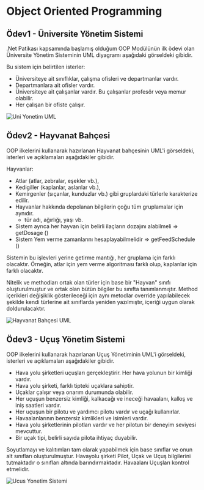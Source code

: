 # Object Oriented Programming

## Ödev1 - Üniversite Yönetim Sistemi

.Net Patikası kapsamında başlamış olduğum OOP Modülünün ilk ödevi olan Üniversite Yönetim Sisteminin UML diyagramı aşağıdaki görseldeki gibidir.

Bu sistem için belirtilen isterler:
- Üniversiteye ait sınıflıklar, çalışma ofisleri ve departmanlar vardır.
- Departmanlara ait ofisler vardır.
- Üniversiteye ait çalışanlar vardır. Bu çalışanlar profesör veya memur olabilir.
- Her çalışan bir ofiste çalışır.

![Uni Yonetim UML](https://github.com/ramisyk/PatikaDev/blob/master/1_OOP_Patikas%C4%B1/Ekler/universite_yonetim_uml.png)

## Ödev2 - Hayvanat Bahçesi

OOP ilkelerini kullanarak hazırlanan Hayvanat bahçesinin UML'i görseldeki, isterleri ve açıklamaları aşağıdakiler gibidir.

Hayvanlar:
- Atlar (atlar, zebralar, eşekler vb.),
- Kedigiller (kaplanlar, aslanlar vb.),
- Kemirgenler (sıçanlar, kunduzlar vb.) gibi gruplardaki türlerle karakterize edilir.
- Hayvanlar hakkında depolanan bilgilerin çoğu tüm gruplamalar için aynıdır.
  - tür adı, ağırlığı, yaşı vb.
- Sistem ayrıca her hayvan için belirli ilaçların dozajını alabilmeli => getDosage ()
- Sistem Yem verme zamanlarını hesaplayabilmelidir => getFeedSchedule ()

Sistemin bu işlevleri yerine getirme mantığı, her gruplama için farklı olacaktır. Örneğin, atlar için yem verme algoritması farklı olup, kaplanlar için farklı olacaktır.

Nitelik ve methodları ortak olan türler için base bir "Hayvan" sınıfı oluşturulmuştur ve ortak olan bütün bilgiler bu sınıfta tanımlanmıştır. Method içerikleri değişiklik gösterileceği için aynı metodlar override yapılabilecek şekilde kendi türlerine ait sınıflarda yeniden yazılmıştır, içeriği uygun olarak doldurulacaktır. 

![Hayvanat Bahçesi UML](https://github.com/ramisyk/PatikaDev/blob/master/1_OOP_Patikas%C4%B1/Ekler/hayvanat_bahcesi_uml.png)

## Ödev3 - Uçuş Yönetim Sistemi

OOP ilkelerini kullanarak hazırlanan Uçuş Yönetiminin UML'i görseldeki, isterleri ve açıklamaları aşağıdakiler gibidir.

- Hava yolu şirketleri uçuşları gerçekleştirir. Her hava yolunun bir kimliği vardır.
- Hava yolu şirketi, farklı tipteki uçaklara sahiptir.
- Uçaklar çalışır veya onarım durumunda olabilir.
- Her uçuşun benzersiz kimliği, kalkacağı ve ineceği havaalanı, kalkış ve iniş saatleri vardır.
- Her uçuşun bir pilotu ve yardımcı pilotu vardır ve uçağı kullanırlar.
- Havaalanlarının benzersiz kimlikleri ve isimleri vardır.
- Hava yolu şirketlerinin pilotları vardır ve her pilotun bir deneyim seviyesi mevcuttur.
- Bir uçak tipi, belirli sayıda pilota ihtiyaç duyabilir.

Soyutlamayı ve kalıtımları tam olarak yapabilmek için base sınıflar ve onun alt sınıfları oluşturulmuştur. Havayolu şirketi Pilot, Uçak ve Uçuş bilgilerini tutmaktadır o sınıfları altında barındırmaktadır. Havaalanı Uçuşları kontrol etmelidir.

![Ucus Yonetim Sistemi](https://github.com/ramisyk/PatikaDev/blob/master/1_OOP_Patikas%C4%B1/Ekler/havayolu_yonetim_uml.png)
